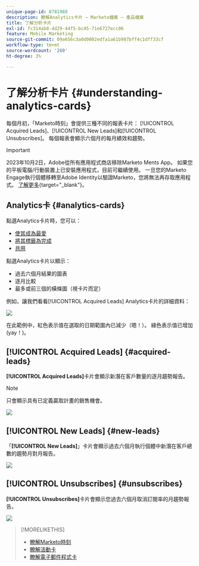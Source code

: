 ```yaml
---
unique-page-id: 8781988
description: 瞭解Analytics卡片 — Marketo檔案 — 產品檔案
title: 了解分析卡片
exl-id: fc314ab8-4d29-44f5-bc45-71e6727ecc06
feature: Mobile Marketing
source-git-commit: 09a656c3a0d0002edfa1a61b987bff4c1dff33cf
workflow-type: tm+mt
source-wordcount: '260'
ht-degree: 3%

---
```


# 了解分析卡片 {#understanding-analytics-cards}

每個月初，「Marketo時刻」會提供三種不同的報表卡片： [!UICONTROL Acquired Leads]、[!UICONTROL New Leads]和[!UICONTROL Unsubscribes]。 每個報表會顯示六個月的每月績效和趨勢。

>[!IMPORTANT]
>
>2023年10月2日，Adobe從所有應用程式商店移除Marketo Ments App。 如果您的平板電腦/行動裝置上已安裝應用程式，目前可繼續使用。 一旦您的Marketo Engage執行個體移轉至Adobe Identity以驗證Marketo，您將無法再存取應用程式。 [了解更多](https://nation.marketo.com/t5/product-discussions/marketo-events-app-and-marketo-moments-app-end-of-life/m-p/340712/highlight/true#M193869){target="_blank"}。

## Analytics卡 {#analytics-cards}

點選Analytics卡片時，您可以：

* [使其成為最愛](/help/marketo/product-docs/core-marketo-concepts/mobile-apps/marketo-moments/working-with-moments/creating-a-favorite.md)
* [將其標籤為完成](/help/marketo/product-docs/core-marketo-concepts/mobile-apps/marketo-moments/working-with-moments/marking-it-done.md)
* [共用](/help/marketo/product-docs/core-marketo-concepts/mobile-apps/marketo-moments/working-with-moments/sharing-a-moment.md)

點選Analytics卡片以顯示：

* 過去六個月結果的圖表
* 逐月比較
* 最多或前三個的橫條圖（視卡片而定）

例如，讓我們看看[!UICONTROL Acquired Leads] Analytics卡片的詳細資料：

![](assets/image2015-7-6-14-3a5-3a25.png)

在此範例中，紅色表示值在選取的日期範圍內已減少（嗯！）。 綠色表示值已增加(yay！)。

## [!UICONTROL Acquired Leads] {#acquired-leads}

**[!UICONTROL Acquired Leads]**&#x200B;卡片會顯示新潛在客戶數量的逐月趨勢報告。

>[!NOTE]
>
>只會顯示具有已定義贏取計畫的銷售機會。

![](assets/image2015-6-30-14-3a31-3a40.png)

## [!UICONTROL New Leads] {#new-leads}

「**[!UICONTROL New Leads]**」卡片會顯示過去六個月執行個體中新潛在客戶總數的趨勢月對月報告。

![](assets/image2015-6-30-14-3a33-3a23.png)

## [!UICONTROL Unsubscribes] {#unsubscribes}

**[!UICONTROL Unsubscribes]**&#x200B;卡片會顯示您過去六個月取消訂閱率的月趨勢報告。

![](assets/image2015-6-30-14-3a29-3a3.png)

>[!MORELIKETHIS]
>
>* [瞭解Marketo時刻](/help/marketo/product-docs/core-marketo-concepts/mobile-apps/marketo-moments/understanding-moments/understanding-marketo-moments.md)
>* [瞭解活動卡](/help/marketo/product-docs/core-marketo-concepts/mobile-apps/marketo-moments/understanding-moments/understanding-event-cards.md)
>* [瞭解電子郵件程式卡](/help/marketo/product-docs/core-marketo-concepts/mobile-apps/marketo-moments/understanding-moments/understanding-email-program-cards.md)
